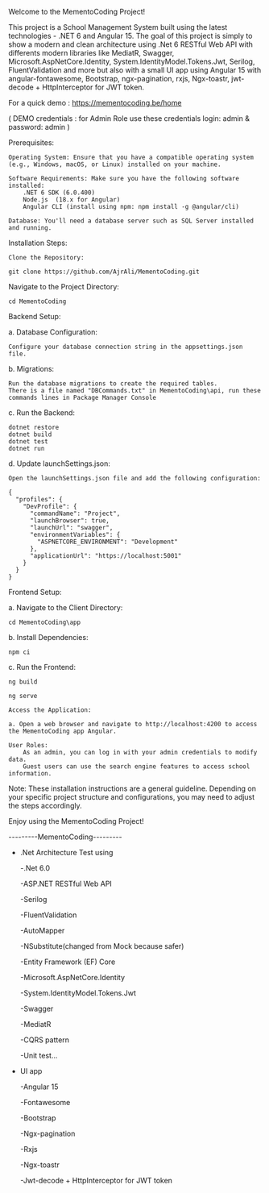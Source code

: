 Welcome to the MementoCoding Project!

This project is a School Management System built using the latest technologies - .NET 6 and Angular 15. 
The goal of this project is simply to show a modern and clean architecture using .Net 6 RESTful Web API with differents modern libraries like MediatR, Swagger, Microsoft.AspNetCore.Identity, 
System.IdentityModel.Tokens.Jwt, Serilog, FluentValidation and more but also with a small UI app using Angular 15 with angular-fontawesome, Bootstrap, ngx-pagination, rxjs, Ngx-toastr, jwt-decode + HttpInterceptor for JWT token.

For a quick demo : https://mementocoding.be/home

(
DEMO credentials : for Admin Role use these credentials 
	login: admin 
	& password: admin
)


Prerequisites:

    Operating System: Ensure that you have a compatible operating system (e.g., Windows, macOS, or Linux) installed on your machine.

    Software Requirements: Make sure you have the following software installed:
        .NET 6 SDK (6.0.400)
        Node.js  (18.x for Angular)
        Angular CLI (install using npm: npm install -g @angular/cli)

    Database: You'll need a database server such as SQL Server installed and running.

Installation Steps:

    Clone the Repository:

    git clone https://github.com/AjrAli/MementoCoding.git


Navigate to the Project Directory:

    cd MementoCoding

Backend Setup:

a. Database Configuration:

    Configure your database connection string in the appsettings.json file.

b. Migrations:

    Run the database migrations to create the required tables.
    There is a file named "DBCommands.txt" in MementoCoding\api, run these commands lines in Package Manager Console


c. Run the Backend:

	dotnet restore
	dotnet build
	dotnet test
	dotnet run

d. Update launchSettings.json:

    Open the launchSettings.json file and add the following configuration:
	
	{
	  "profiles": {
	    "DevProfile": {
	      "commandName": "Project",
	      "launchBrowser": true,
	      "launchUrl": "swagger",
	      "environmentVariables": {
	        "ASPNETCORE_ENVIRONMENT": "Development"
	      },
	      "applicationUrl": "https://localhost:5001"
	    }
	  }
	}

Frontend Setup:

a. Navigate to the Client Directory:

	cd MementoCoding\app

b. Install Dependencies:

	npm ci

c. Run the Frontend:

    ng build

    ng serve

    Access the Application:

    a. Open a web browser and navigate to http://localhost:4200 to access the MementoCoding app Angular.

    User Roles:
        As an admin, you can log in with your admin credentials to modify data.
        Guest users can use the search engine features to access school information.

Note: These installation instructions are a general guideline. Depending on your specific project structure and configurations, you may need to adjust the steps accordingly.

Enjoy using the MementoCoding Project!



---------MementoCoding---------

- .Net Architecture Test using

    -.Net 6.0
	
    -ASP.NET RESTful Web API
	
	-Serilog
	
	-FluentValidation
	
	-AutoMapper
	
	-NSubstitute(changed from Mock because safer)
	
    -Entity Framework (EF) Core
	
    -Microsoft.AspNetCore.Identity
	
	-System.IdentityModel.Tokens.Jwt
	
    -Swagger
	
    -MediatR
	
    -CQRS pattern
	
    -Unit test...


- UI app 

    -Angular 15
	
    -Fontawesome
	
    -Bootstrap
	
    -Ngx-pagination
	
    -Rxjs
	
    -Ngx-toastr
	
    -Jwt-decode + HttpInterceptor for JWT token
